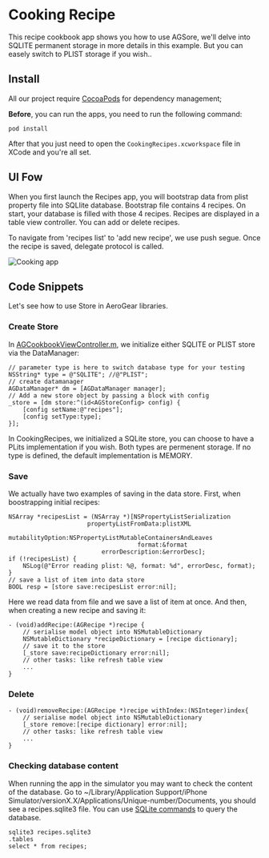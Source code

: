Cooking Recipe
==============
This recipe cookbook app shows you how to use AGSore, we'll delve into SQLITE permanent storage in more details in this example. But you can easely switch to PLIST storage if you wish..


## Install
All our project require [CocoaPods](http://cocoapods.org/) for dependency management;

**Before**, you can run the apps, you need to run the following command:

    pod install

After that you just need to open the ```CookingRecipes.xcworkspace``` file in XCode and you're all set.

## UI Fow 
When you first launch the Recipes app, you will bootstrap data from plist property file into SQLlite database. Bootstrap file contains 4 recipes. On start, your database is filled with those 4 recipes. Recipes are displayed in a table view controller. You can add or delete recipes. 

To navigate from 'recipes list' to 'add new recipe', we use push segue. Once the recipe is saved, delegate protocol is called.

![Cooking app](https://github.com/aerogear/aerogear-ios-cookbook/raw/master/Recipe/CookingRecipes/Resources/images/recipes-flow.png "Cooking")

## Code Snippets 
Let's see how to use Store in AeroGear libraries.
### Create Store

In [AGCookbookViewController.m](https://github.com/aerogear/aerogear-ios-cookbook/blob/master/Recipe/CookingRecipes/Classes/Controller/AGCookbookViewController.m), we initialize either SQLITE or PLIST store via the DataManager:

    // parameter type is here to switch database type for your testing
    NSString* type = @"SQLITE"; //@"PLIST";
    // create datamanager
    AGDataManager* dm = [AGDataManager manager];
    // Add a new store object by passing a block with config
    _store = [dm store:^(id<AGStoreConfig> config) {
        [config setName:@"recipes"];
        [config setType:type];
    }];
    
In CookingRecipes, we initialized a SQLite store, you can choose to have a PLits implementation if you wish. Both types are permenent storage. If no type is defined, the default implementation is MEMORY.

### Save

We actually have two examples of saving in the data store. First, when boostrapping initial recipes:

    NSArray *recipesList = (NSArray *)[NSPropertyListSerialization
                          propertyListFromData:plistXML
                              mutabilityOption:NSPropertyListMutableContainersAndLeaves
                                        format:&format
                              errorDescription:&errorDesc];
    if (!recipesList) {
    	NSLog(@"Error reading plist: %@, format: %d", errorDesc, format);
    }
    // save a list of item into data store
    BOOL resp = [store save:recipesList error:nil];

Here we read data from file and we save a list of item at once. And then, when creating a new recipe and saving it:

	- (void)addRecipe:(AGRecipe *)recipe {
	    // serialise model object into NSMutableDictionary
	    NSMutableDictionary *recipeDictionary = [recipe dictionary];
	    // save it to the store
	    [_store save:recipeDictionary error:nil];
	    // other tasks: like refresh table view 
	    ...
	}

### Delete

	- (void)removeRecipe:(AGRecipe *)recipe withIndex:(NSInteger)index{
	    // serialise model object into NSMutableDictionary
	    [_store remove:[recipe dictionary] error:nil];
	    // other tasks: like refresh table view 
	    ...
	}

### Checking database content

When running the app in the simulator you may want to check the content of the database. Go to ~/Library/Application Support/iPhone Simulator/versionX.X/Applications/Unique-number/Documents, you should see a recipes.sqlite3 file. You can use [SQLite commands](http://www.sqlite.org/sqlite.html) to query the database.

	sqlite3 recipes.sqlite3
	.tables
	select * from recipes;

